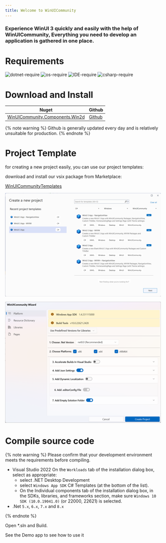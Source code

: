 ```yaml
---
title: Welcome to WinUICommunity
---
```


### Experience WinUI 3 quickly and easily with the help of WinUICommunity, Everything you need to develop an application is gathered in one place.

# Requirements

![dotnet-require](https://img.shields.io/badge/.net-%3E=6.0-brightgreen) ![os-require](https://img.shields.io/badge/OS-%3E%3D%20Windows%2010%20Build%201809-orange) ![IDE-require](https://img.shields.io/badge/IDE-vs2022-red) ![csharp-require](https://img.shields.io/badge/CSharp-Latest-yellow)

# Download and Install

|Nuget|Github|
|-|-|
|[WinUICommunity.Components.Win2d](https://www.nuget.org/packages/WinUICommunity.Components.Win2d)|[Github](https://github.com/WinUICommunity/WinUICommunity)|

{% note warning %}
Github is generally updated every day and is relatively unsuitable for production.
{% endnote %}

# Project Template
for creating a new project easily, you can use our project templates:

download and install our vsix package from Marketplace:

[WinUICommunityTemplates](https://marketplace.visualstudio.com/items?itemName=MahdiHosseini.WinUICommunityTemplates)

![WinUICommunityTemplates](https://raw.githubusercontent.com/WinUICommunity/Resources/main/WinUICommunity-Templates/Demo-WinUICommunityTemplates.png)

![WinUICommunityTemplates](https://raw.githubusercontent.com/WinUICommunity/Resources/main/WinUICommunity-Templates/1.png)


# Compile source code

{% note warning %}
Please confirm that your development environment meets the requirements before compiling.
- Visual Studio 2022
    On the `Workloads` tab of the installation dialog box, select as appropriate:
    - select .NET Desktop Development
    - select `Windows App SDK` C# Templates (at the bottom of the list).
    - On the Individual components tab of the installation dialog box, in the SDKs, libraries, and frameworks section, make sure `Windows 10 SDK (10.0.19041.0)` (or 22000, 22621) is selected.
- .Net `5.x`, `6.x`, `7.x` and `8.x`

{% endnote %}

Open *.sln and Build.

See the Demo app to see how to use it
